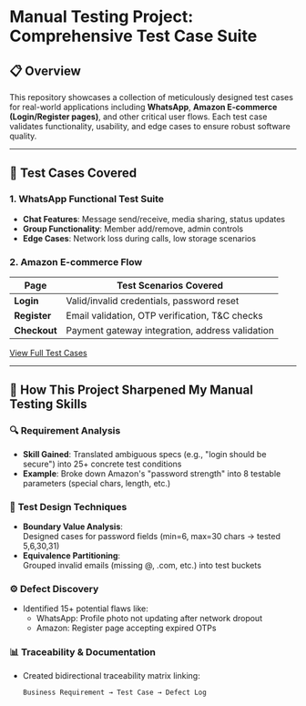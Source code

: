 # Manual Testing Project: Comprehensive Test Case Suite

## 📋 Overview
This repository showcases a collection of meticulously designed test cases for real-world applications including **WhatsApp**, **Amazon E-commerce (Login/Register pages)**, and other critical user flows. Each test case validates functionality, usability, and edge cases to ensure robust software quality.

---

## 🧪 Test Cases Covered
### **1. WhatsApp Functional Test Suite**
- **Chat Features**: Message send/receive, media sharing, status updates
- **Group Functionality**: Member add/remove, admin controls
- **Edge Cases**: Network loss during calls, low storage scenarios

### **2. Amazon E-commerce Flow**
| Page          | Test Scenarios Covered                          |
|---------------|-----------------------------------------------|
| **Login**     | Valid/invalid credentials, password reset     |
| **Register**  | Email validation, OTP verification, T&C checks |
| **Checkout**  | Payment gateway integration, address validation |

[View Full Test Cases](test_cases/) <!-- Link to your test case directory -->

---

## 🚀 How This Project Sharpened My Manual Testing Skills

### 🔍 **Requirement Analysis**
- **Skill Gained**: Translated ambiguous specs (e.g., "login should be secure") into 25+ concrete test conditions
- **Example**: Broke down Amazon's "password strength" into 8 testable parameters (special chars, length, etc.)

### 🧩 **Test Design Techniques**
- **Boundary Value Analysis**:  
  Designed cases for password fields (min=6, max=30 chars → tested 5,6,30,31)
- **Equivalence Partitioning**:  
  Grouped invalid emails (missing @, .com, etc.) into test buckets

### ⚙️ **Defect Discovery**
- Identified 15+ potential flaws like:
  - WhatsApp: Profile photo not updating after network dropout
  - Amazon: Register page accepting expired OTPs

### 📊 **Traceability & Documentation**
- Created bidirectional traceability matrix linking:
  ```plaintext
  Business Requirement → Test Case → Defect Log

